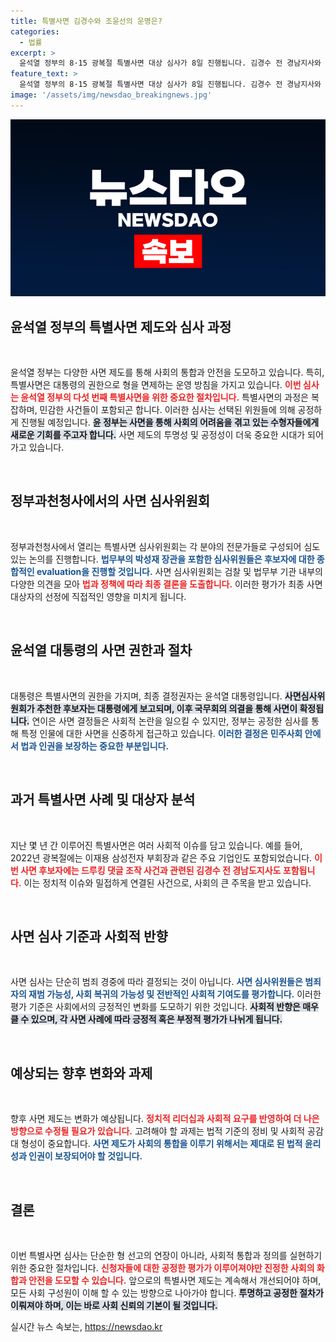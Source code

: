 ```yaml
---
title: 특별사면 김경수와 조윤선의 운명은?
categories:
  - 법률
excerpt: >
  윤석열 정부의 8·15 광복절 특별사면 대상 심사가 8일 진행됩니다. 김경수 전 경남지사와 조윤선 전 수석의 이름이 거론되는 가운데, 사면 여부가 국민의 이목을 집중시키고 있습니다. 이번 결정이 어떤 변화를 가져올지 주목해보세요!
feature_text: >
  윤석열 정부의 8·15 광복절 특별사면 대상 심사가 8일 진행됩니다. 김경수 전 경남지사와 조윤선 전 수석의 이름이 거론되는 가운데, 사면 여부가 국민의 이목을 집중시키고 있습니다. 이번 결정이 어떤 변화를 가져올지 주목해보세요!
image: '/assets/img/newsdao_breakingnews.jpg'
---
```


<p><img src="/assets/img/newsdao_breakingnews.jpg" alt="flaretime 속보" /></p>

<h2 data-ke-size="size26">윤석열 정부의 특별사면 제도와 심사 과정</h2>

<p data-ke-size="size16">&nbsp;</p>

<p>윤석열 정부는 다양한 사면 제도를 통해 사회의 통합과 안전을 도모하고 있습니다. 특히, 특별사면은 대통령의 권한으로 형을 면제하는 운영 방침을 가지고 있습니다. <b><span style="color: #ee2323;">이번 심사는 윤석열 정부의 다섯 번째 특별사면을 위한 중요한 절차입니다.</span></b> 특별사면의 과정은 복잡하며, 민감한 사건들이 포함되곤 합니다. 이러한 심사는 선택된 위원들에 의해 공정하게 진행될 예정입니다. <b><span style="background-color: #21538527;">윤 정부는 사면을 통해 사회의 어려움을 겪고 있는 수형자들에게 새로운 기회를 주고자 합니다.</span></b> 사면 제도의 투명성 및 공정성이 더욱 중요한 시대가 되어가고 있습니다.</p>

<p data-ke-size="size16">&nbsp;</p>

<h2 data-ke-size="size26">정부과천청사에서의 사면 심사위원회</h2>

<p data-ke-size="size16">&nbsp;</p>

<p>정부과천청사에서 열리는 특별사면 심사위원회는 각 분야의 전문가들로 구성되어 심도있는 논의를 진행합니다. <b><span style="color: #1a5490;">법무부의 박성재 장관을 포함한 심사위원들은 후보자에 대한 종합적인 evaluation을 진행할 것입니다.</span></b> 사면 심사위원회는 검찰 및 법무부 기관 내부의 다양한 의견을 모아 <b><span style="color: #ee2323;">법과 정책에 따라 최종 결론을 도출합니다.</span></b> 이러한 평가가 최종 사면 대상자의 선정에 직접적인 영향을 미치게 됩니다.</p>

<p data-ke-size="size16">&nbsp;</p>

<h2 data-ke-size="size26">윤석열 대통령의 사면 권한과 절차</h2>

<p data-ke-size="size16">&nbsp;</p>

<p>대통령은 특별사면의 권한을 가지며, 최종 결정권자는 윤석열 대통령입니다. <b><span style="background-color: #21538527;">사면심사위원회가 추천한 후보자는 대통령에게 보고되며, 이후 국무회의 의결을 통해 사면이 확정됩니다.</span></b> 연이은 사면 결정들은 사회적 논란을 일으킬 수 있지만, 정부는 공정한 심사를 통해 특정 인물에 대한 사면을 신중하게 접근하고 있습니다. <b><span style="color: #1a5490;">이러한 결정은 민주사회 안에서 법과 인권을 보장하는 중요한 부분입니다.</span></b></p>

<p data-ke-size="size16">&nbsp;</p>

<h2 data-ke-size="size26">과거 특별사면 사례 및 대상자 분석</h2>

<p data-ke-size="size16">&nbsp;</p>

<p>지난 몇 년 간 이루어진 특별사면은 여러 사회적 이슈를 담고 있습니다. 예를 들어, 2022년 광복절에는 이재용 삼성전자 부회장과 같은 주요 기업인도 포함되었습니다. <b><span style="color: #ee2323;">이번 사면 후보자에는 드루킹 댓글 조작 사건과 관련된 김경수 전 경남도지사도 포함됩니다.</span></b> 이는 정치적 이슈와 밀접하게 연결된 사건으로, 사회의 큰 주목을 받고 있습니다. </p>

<p data-ke-size="size16">&nbsp;</p>

<h2 data-ke-size="size26">사면 심사 기준과 사회적 반향</h2>

<p data-ke-size="size16">&nbsp;</p>

<p>사면 심사는 단순히 범죄 경중에 따라 결정되는 것이 아닙니다. <b><span style="color: #1a5490;">사면 심사위원들은 범죄자의 재범 가능성, 사회 복귀의 가능성 및 전반적인 사회적 기여도를 평가합니다.</span></b> 이러한 평가 기준은 사회에서의 긍정적인 변화를 도모하기 위한 것입니다. <b><span style="background-color: #21538527;">사회적 반향은 매우 클 수 있으며, 각 사면 사례에 따라 긍정적 혹은 부정적 평가가 나뉘게 됩니다.</span></b></p>

<p data-ke-size="size16">&nbsp;</p>

<h2 data-ke-size="size26">예상되는 향후 변화와 과제</h2>

<p data-ke-size="size16">&nbsp;</p>

<p>향후 사면 제도는 변화가 예상됩니다. <b><span style="color: #ee2323;">정치적 리더십과 사회적 요구를 반영하여 더 나은 방향으로 수정될 필요가 있습니다.</span></b> 고려해야 할 과제는 법적 기준의 정비 및 사회적 공감대 형성이 중요합니다. <b><span style="color: #1a5490;">사면 제도가 사회의 통합을 이루기 위해서는 제대로 된 법적 윤리성과 인권이 보장되어야 할 것입니다.</span></b></p>

<p data-ke-size="size16">&nbsp;</p>

<h2>결론</h2>

<p data-ke-size="size16">&nbsp;</p>

<p>이번 특별사면 심사는 단순한 형 선고의 연장이 아니라, 사회적 통합과 정의를 실현하기 위한 중요한 절차입니다. <b><span style="color: #ee2323;">신청자들에 대한 공정한 평가가 이루어져야만 진정한 사회의 화합과 안전을 도모할 수 있습니다.</span></b> 앞으로의 특별사면 제도는 계속해서 개선되어야 하며, 모든 사회 구성원이 이해 할 수 있는 방향으로 나아가야 합니다. <b><span style="background-color: #21538527;">투명하고 공정한 절차가 이뤄져야 하며, 이는 바로 사회 신뢰의 기본이 될 것입니다.</span></b></p>
실시간 뉴스 속보는, <a href="https://newsdao.kr" rel="dofollow">https://newsdao.kr</a>


